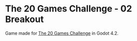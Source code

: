#  The 20 Games Challenge - 02 Breakout

Game made for [The 20 Games Challenge](https://20_games_challenge.gitlab.io/) in Godot 4.2.